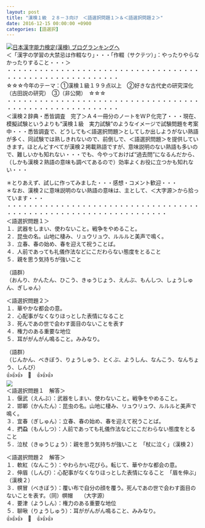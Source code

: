 ```yaml
---
layout: post
title: "漢検１級　２８－３向け　＜語選択問題１＞＆＜語選択問題２＞"
date: 2016-12-15 00:00:00 +0900
categories: [語選択]
---
```


[![](/syuusyuu9701/assets/images/漢検１級-２８－３向け-＜語選択問題１＞＆＜語選択問題２＞-br_c_3028_1.gif)](http://blog.with2.net/link.php?1659096:3028 "日本漢字能力検定(漢検) ブログランキングへ")[日本漢字能力検定(漢検) ブログランキングへ](http://blog.with2.net/link.php?1659096:3028)  
＜「漢字の学習の大禁忌は作輟なり」・・・「作輟（サクテツ）」：やったりやらなかったりすること・・・＞  
・・・・・・・・・・・・・・・・・・・・・・・・・・・・・・・・・・・・・・・・・・・・・・・・・・・・・・・・・  
☆☆☆今年のテーマ：①漢検１級１９９点以上　②好きな古代史の研究深化（古田説の研究）　③（非公開）　☆☆☆　　  
・・・・・・・・・・・・・・・・・・・・・・・・・・・・・・・・・・・・・・・・・・・・・・・・・・・・・・・・・  
＜漢検２辞典・悉皆調査　完了＞Ａ４一冊分のノートをＷＰ化完了・・・現在、模擬試験というよりも“漢検１級　実力試験”のようなイメージで試験問題を考案中・・・悉皆調査で、どうしても＜語選択問題＞としてしか出しようがない熟語が多く、同試験では熟しきれないので、前倒しで、＜語選択問題＞を提供していきます。ほとんどすべてが漢検２掲載熟語ですが、意味説明のない熟語も多いので、難しいかも知れない・・・でも、今やっておけば“過去問”になるんだから、（しかも漢検２熟語の意味も調べてあるので）効率よくお役に立つかも知れない・・・  
  
＊とりあえず、試しに作ってみました・・・感想・コメント歓迎・・・  
＊なお、漢検２に意味説明のない熟語の意味は、主として、＜大字源＞から拾っています・・・  
・・・・・・・・・・・・・・・・・・・・・・・・・・・・・・・・・・・・・・・・・・・・・・・・・・・・・・・・・・・・・・・・・・  
＜語選択問題１＞  
１．武器をしまい、使わないこと。戦争をやめること。  
２．昆虫の名。山地に棲み、リュウリュウ、ルルルと美声で鳴く。  
３．立春、春の始め、春を迎えて祝うことば。  
４．人前であっても礼儀作法などにこだわらない態度をとること  
５．親を思う気持ちが強いこと  
  
（語群）  
（おんり、かんたん、ひこう、きゅうじょう、えんぶ、もんしつ、しょうしゅん、ぎしゅん）  
  
＜語選択問題２＞  
１．華やかな都会の意。  
２．心配事がなくなりほっとした表情になること  
３．死んであの世で会わす面目のないことを表す  
４．権力のある重要な地位  
５．耳ががんがん鳴ること。みみなり。  
  
（語群）  
（じんかん、べきぼう、りょうしゅう、とくぶ、ようしん、なんこう、なんちょう、しんび）  
👍👍👍　🐒　👍👍👍  
![](/syuusyuu9701/assets/images/漢検１級-２８－３向け-＜語選択問題１＞＆＜語選択問題２＞-a03484860990eba830d85906a47d0a37.png)  
＜語選択問題１　解答＞  
１．偃武（えんぶ）：武器をしまい、使わないこと。戦争をやめること。  
２．邯鄲（かんたん）：昆虫の名。山地に棲み、リュウリュウ、ルルルと美声で鳴く。  
３．宜春（ぎしゅん）：立春、春の始め、春を迎えて祝うことば。  
４．捫蝨（もんしつ）：人前であっても礼儀作法などにこだわらない態度をとること  
５．泣杖（きゅうじょう）：親を思う気持ちが強いこと　「杖に泣く」（漢検２）  
  
＜語選択問題２　解答＞  
１．軟紅（なんこう）：やわらかい花びら。転じて、華やかな都会の意。  
２．伸眉（しんび）：心配事がなくなりほっとした表情になること　「眉を伸ぶ」（漢検２）  
３．幎冒（べきぼう）：覆い布で自分の顔を覆う。死んであの世で会わす面目のないことを表す。（同）幎帽　　（大字源）  
４．要津（ようしん）：権力のある重要な地位  
５．聊啾（りょうしゅう）：耳ががんがん鳴ること、みみなり。  
👍👍👍　🐒　👍👍👍  
